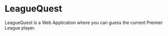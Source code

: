 # LeagueQuest
LeagueQuest is a Web Application where you can guess the current Premier League player.
